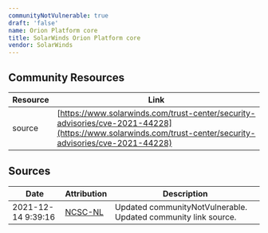 ```yaml
---
communityNotVulnerable: true
draft: 'false'
name: Orion Platform core
title: SolarWinds Orion Platform core
vendor: SolarWinds
---
```



## Community Resources
| Resource | Link |
| --- | --- |
| source | [https://www.solarwinds.com/trust-center/security-advisories/cve-2021-44228](https://www.solarwinds.com/trust-center/security-advisories/cve-2021-44228) |


## Sources
| Date | Attribution | Description |
| --- | --- | --- |
| 2021-12-14 9:39:16 | [NCSC-NL](https://github.com/NCSC-NL/log4shell/blob/main/software/README.md) | Updated communityNotVulnerable. Updated community link source.  |
